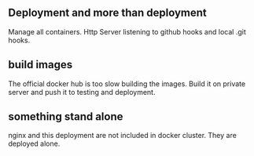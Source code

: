 ## Deployment and more than deployment

Manage all containers. Http Server listening to github hooks and local .git hooks.

## build images
The official docker hub is too slow building the images. Build it on private server and push it to testing and deployment.

## something stand alone
nginx and this deployment are not included in docker cluster. They are deployed alone.  
